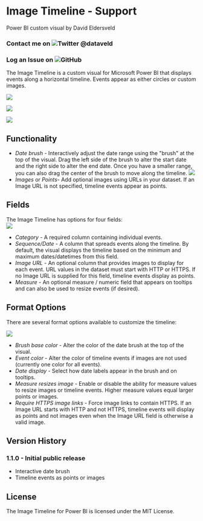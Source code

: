 # Image Timeline - Support

Power BI custom visual by David Eldersveld  

### Contact me on ![Twitter](https://twitter.com/dataveld) @dataveld   
### Log an Issue on ![GitHub](https://github.com/deldersveld/pbiImageTimeline/issues)  

The Image Timeline is a custom visual for Microsoft Power BI that displays events along a horizontal timeline. Events appear as either circles or custom images.  

![](https://raw.githubusercontent.com/deldersveld/pbiImageTimeline/master/assets/timeline.PNG)  

![](https://raw.githubusercontent.com/deldersveld/pbiImageTimeline/master/assets/timeline-no-image.PNG)

![](https://raw.githubusercontent.com/deldersveld/pbiImageTimeline/master/assets/timeline-measure-resizes.PNG)

## Functionality  
- *Date brush* - Interactively adjust the date range using the "brush" at the top of the visual. Drag the left side of the brush to alter the start date and the right side to alter the end date. Once you have a smaller range, you can also drag the center of the brush to move along the timeline.
![](https://raw.githubusercontent.com/deldersveld/pbiImageTimeline/master/assets/timeline-brush.PNG)  
- *Images* or *Points*- Add optional images using URLs in your dataset. If an Image URL is not specified, timeline events appear as points.

## Fields
The Image Timeline has options for four fields:  
![](https://raw.githubusercontent.com/deldersveld/pbiImageTimeline/master/assets/fields.PNG)  
- *Category* - A required column containing individual events.
- *Sequence/Date* - A column that spreads events along the timeline. By default, the visual displays the timeline based on the minimum and maximum dates/datetimes from this field.
- *Image URL* - An optional column that provides images to display for each event. URL values in the dataset must start with HTTP or HTTPS. If no Image URL is supplied for this field, timeline events display as points. 
- *Measure* - An optional measure / numeric field that appears on tooltips and can also be used to resize events (if desired).

## Format Options  
There are several format options available to customize the timeline:  

![](https://raw.githubusercontent.com/deldersveld/pbiImageTimeline/master/assets/format-options.PNG)  
- *Brush base color* - Alter the color of the date brush at the top of the visual.
- *Event color* - Alter the color of timeline events if images are not used (currently one color for all events).
- *Date display* - Select how date labels appear in the brush and on tooltips.
- *Measure resizes image* - Enable or disable the ability for measure values to resize images or timeline events. Higher measure values equal larger points or images.
- *Require HTTPS image links* - Force image links to contain HTTPS. If an Image URL starts with HTTP and not HTTPS, timeline events will display as points and not images even when the Image URL field is otherwise a valid image.


## Version History  
### 1.1.0 - Initial public release
- Interactive date brush
- Timeline events as points or images


## License  
The Image Timeline for Power BI is licensed under the MIT License.
